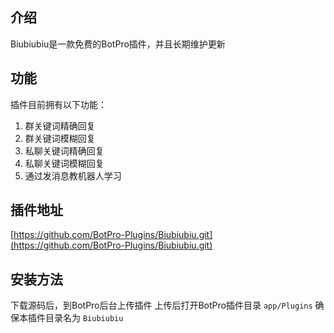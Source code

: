 ## 介绍
Biubiubiu是一款免费的BotPro插件，并且长期维护更新
## 功能
插件目前拥有以下功能：
1. 群关键词精确回复
2. 群关键词模糊回复
3. 私聊关键词精确回复
4. 私聊关键词模糊回复
5. 通过发消息教机器人学习
## 插件地址
[https://github.com/BotPro-Plugins/Biubiubiu.git](https://github.com/BotPro-Plugins/Biubiubiu.git)
## 安装方法
下载源码后，到BotPro后台上传插件
上传后打开BotPro插件目录 `app/Plugins`
确保本插件目录名为 `Biubiubiu`